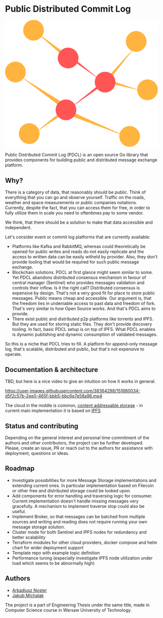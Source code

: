 # Public Distributed Commit Log
![Logo](logo.svg)

Public Distributed Commit Log (PDCL) is an open source Go library that provides components for building public and distributed message exchange platform.

## Why?
There is a category of data, that reasonably should be public. Think of everything that you can go and observe yourself. 
Traffic on the roads, weather and space measurements or public companies notations. 
Currently, despite the fact, that you can access them for free, 
in order to fully utilize them in scale you need to oftentimes pay to some vendor.

We think, that there should be a solution to make that data accessible and independent. 

Let's consider event or commit log platforms that are currently available:
* Platforms like Kafka and RabbitMQ, whereas could theoretically be opened for public writes and reads do not easily
  replicate and the access to written data can be easily witheld by provider. Also, they don't provide tooling that would be required for such public message exchange.
* Blockchain solutions. PDCL at first glance might seem similar to some. Yet PDCL abandons distributed consensus mechanism 
in favour of central manager (Sentinel) who provides messages validation and controls their inflow.
Is it the right call? Distributed consensus is expensive by design. That's not a very good fit for place to store public messages.
Public means cheap and accessible. Our argument is, that the freedom lies in undeniable access to past data and freedom of fork.
That's very similar to how Open Source works. And that's PDCL aims to provide.
* There exist public and distributed p2p platforms like torrents and IPFS. But they are used for storing static files. They don't provide discovery tooling. 
In fact, basic PDCL setup is on top of IPFS. What PDCL enables is dynamic publishing and dynamic consumption of validated messages.

So this is a niche that PDCL tries to fill. 
A platform for append-only message log, that's scalable, distributed and public, but that's not expensive to operate.

## Documentation & architecture
TBD, but here is a nice video to give an intuition on how it works in general.

https://user-images.githubusercontent.com/38364298/151680034-d5f2c57b-2ee0-465f-bbb5-bbc6e7e58a96.mp4

The cloud in the middle is common, [content addressable storage](https://en.wikipedia.org/wiki/Content-addressable_storage) - in current main implementation it is based on [IPFS](https://ipfs.io/)

## Status and contributing
Depending on the general interest and personal time commitment of the authors and other contributors, 
the project can be further developed. Please, create an issue, PR or reach out to the authors 
for assistance with deployment, questions or ideas.

## Roadmap
* Investigate possibilities for more Message Storage implementations and extending current ones. 
In particular implementation based on Filecoin or other free and distributed storage could be looked upon.
* Add components for error handling and traversing logic for consumer. Current implementation doesn't handle missing messages very gracefully.
A mechanism to implement traverse stop could also be useful.
* Implement Broker, so that messages can be batched from multiple sources and writing and reading does not require running your own message storage solution.
* Cluster mode for both Sentinel and IPFS nodes for redundancy and better scalability
* Terraform modules for other cloud providers, docker compose and helm chart for wider deployment support
* Template repo with example topic definition
* Performance tuning (especially investigate IPFS node utilization under load which seems to be abnormally high)


## Authors
- [Arkadiusz Noster](https://github.com/areknoster)
- [Jakub Michalak](https://github.com/jmichalak9)

The project is a part of Engineering Thesis under the same title, 
made in Computer Science course in Warsaw University of Technology.

